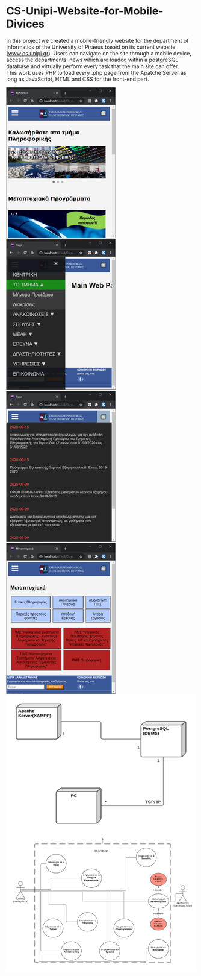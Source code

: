 # CS-Unipi-Website-for-Mobile-Divices  
In this project we created a mobile-friendly website for the department of Informatics of the University of Piraeus based on its current website (www.cs.unipi.gr). Users can navigate on the site through a mobile device, access the departments' news which are loaded within a postgreSQL database and virtually perform every task that the main site can offer.  
This work uses PHP to load every .php page from the Apatche Server as long as JavaScript, HTML and CSS for the front-end part.  

<img src="Screenshots/Cs Unipi Website Screenshot (1).PNG" width="290" height="400" />
<img src="Screenshots/Cs Unipi Website Screenshot (2).png" width="290" height="400" />
<img src="Screenshots/Cs Unipi Website Screenshot (3).png" width="290" height="400" />
<img src="Screenshots/Cs Unipi Website Screenshot (4).png" width="290" height="400" />
<img src="Screenshots/Cs Unipi Website Screenshot (5).png" width="545" height="365" />
<img src="Screenshots/Cs Unipi Website Screenshot (6).png" width="545" height="365" />
